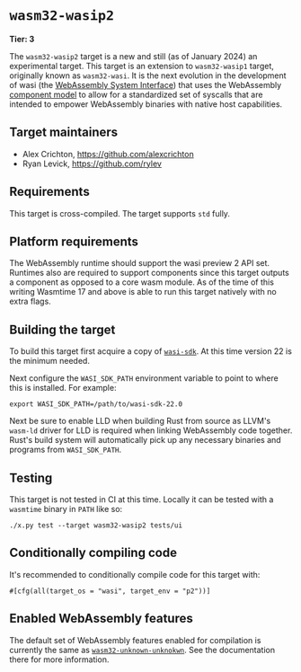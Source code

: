 # `wasm32-wasip2`

**Tier: 3**

The `wasm32-wasip2` target is a new and still (as of January 2024) an
experimental target. This target is an extension to `wasm32-wasip1` target,
originally known as `wasm32-wasi`. It is the next evolution in the development of
wasi (the [WebAssembly System Interface](https://wasi.dev)) that uses the WebAssembly
[component model] to allow for a standardized set of syscalls that are intended to empower
WebAssembly binaries with native host capabilities.

[component model]: https://github.com/WebAssembly/component-model

## Target maintainers

- Alex Crichton, https://github.com/alexcrichton
- Ryan Levick, https://github.com/rylev

## Requirements

This target is cross-compiled. The target supports `std` fully.

## Platform requirements

The WebAssembly runtime should support the wasi preview 2 API set. Runtimes also
are required to support components since this target outputs a component as
opposed to a core wasm module. As of the time of this writing Wasmtime 17 and
above is able to run this target natively with no extra flags.

## Building the target

To build this target first acquire a copy of
[`wasi-sdk`](https://github.com/WebAssembly/wasi-sdk/). At this time version 22
is the minimum needed.

Next configure the `WASI_SDK_PATH` environment variable to point to where this
is installed. For example:

```text
export WASI_SDK_PATH=/path/to/wasi-sdk-22.0
```

Next be sure to enable LLD when building Rust from source as LLVM's `wasm-ld`
driver for LLD is required when linking WebAssembly code together. Rust's build
system will automatically pick up any necessary binaries and programs from
`WASI_SDK_PATH`.

## Testing

This target is not tested in CI at this time. Locally it can be tested with a
`wasmtime` binary in `PATH` like so:

```text
./x.py test --target wasm32-wasip2 tests/ui
```

## Conditionally compiling code

It's recommended to conditionally compile code for this target with:

```text
#[cfg(all(target_os = "wasi", target_env = "p2"))]
```

## Enabled WebAssembly features

The default set of WebAssembly features enabled for compilation is currently the
same as [`wasm32-unknown-unknokwn`](./wasm32-unknown-unknown.md). See the
documentation there for more information.
